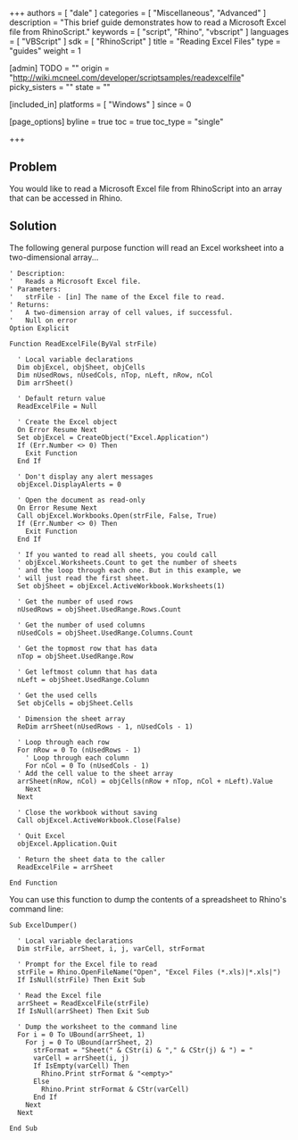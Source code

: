 +++
authors = [ "dale" ]
categories = [ "Miscellaneous", "Advanced" ]
description = "This brief guide demonstrates how to read a Microsoft Excel file from RhinoScript."
keywords = [ "script", "Rhino", "vbscript" ]
languages = [ "VBScript" ]
sdk = [ "RhinoScript" ]
title = "Reading Excel Files"
type = "guides"
weight = 1

[admin]
TODO = ""
origin = "http://wiki.mcneel.com/developer/scriptsamples/readexcelfile"
picky_sisters = ""
state = ""

[included_in]
platforms = [ "Windows" ]
since = 0

[page_options]
byline = true
toc = true
toc_type = "single"

+++

 
## Problem

You would like to read a Microsoft Excel file from RhinoScript into an array that can be accessed in Rhino.

## Solution

The following general purpose function will read an Excel worksheet into a two-dimensional array...

```vbnet
' Description:
'   Reads a Microsoft Excel file.
' Parameters:
'   strFile - [in] The name of the Excel file to read.
' Returns:
'   A two-dimension array of cell values, if successful.
'   Null on error
Option Explicit

Function ReadExcelFile(ByVal strFile)

  ' Local variable declarations
  Dim objExcel, objSheet, objCells
  Dim nUsedRows, nUsedCols, nTop, nLeft, nRow, nCol
  Dim arrSheet()

  ' Default return value
  ReadExcelFile = Null

  ' Create the Excel object
  On Error Resume Next
  Set objExcel = CreateObject("Excel.Application")
  If (Err.Number <> 0) Then
    Exit Function
  End If

  ' Don't display any alert messages
  objExcel.DisplayAlerts = 0  

  ' Open the document as read-only
  On Error Resume Next
  Call objExcel.Workbooks.Open(strFile, False, True)
  If (Err.Number <> 0) Then
    Exit Function
  End If

  ' If you wanted to read all sheets, you could call
  ' objExcel.Worksheets.Count to get the number of sheets
  ' and the loop through each one. But in this example, we
  ' will just read the first sheet.
  Set objSheet = objExcel.ActiveWorkbook.Worksheets(1)

  ' Get the number of used rows
  nUsedRows = objSheet.UsedRange.Rows.Count

  ' Get the number of used columns
  nUsedCols = objSheet.UsedRange.Columns.Count

  ' Get the topmost row that has data
  nTop = objSheet.UsedRange.Row

  ' Get leftmost column that has data
  nLeft = objSheet.UsedRange.Column

  ' Get the used cells
  Set objCells = objSheet.Cells

  ' Dimension the sheet array
  ReDim arrSheet(nUsedRows - 1, nUsedCols - 1)

  ' Loop through each row
  For nRow = 0 To (nUsedRows - 1)
    ' Loop through each column
    For nCol = 0 To (nUsedCols - 1)
  ' Add the cell value to the sheet array
  arrSheet(nRow, nCol) = objCells(nRow + nTop, nCol + nLeft).Value
    Next
  Next

  ' Close the workbook without saving
  Call objExcel.ActiveWorkbook.Close(False)

  ' Quit Excel
  objExcel.Application.Quit

  ' Return the sheet data to the caller
  ReadExcelFile = arrSheet

End Function
```

You can use this function to dump the contents of a spreadsheet to Rhino's command line:

```vbnet
Sub ExcelDumper()

  ' Local variable declarations
  Dim strFile, arrSheet, i, j, varCell, strFormat

  ' Prompt for the Excel file to read  
  strFile = Rhino.OpenFileName("Open", "Excel Files (*.xls)|*.xls|")
  If IsNull(strFile) Then Exit Sub

  ' Read the Excel file
  arrSheet = ReadExcelFile(strFile)
  If IsNull(arrSheet) Then Exit Sub

  ' Dump the worksheet to the command line
  For i = 0 To UBound(arrSheet, 1)
    For j = 0 To UBound(arrSheet, 2)
      strFormat = "Sheet(" & CStr(i) & "," & CStr(j) & ") = "      
      varCell = arrSheet(i, j)
      If IsEmpty(varCell) Then
        Rhino.Print strFormat & "<empty>"
      Else
        Rhino.Print strFormat & CStr(varCell)
      End If      
    Next
  Next

End Sub
```

